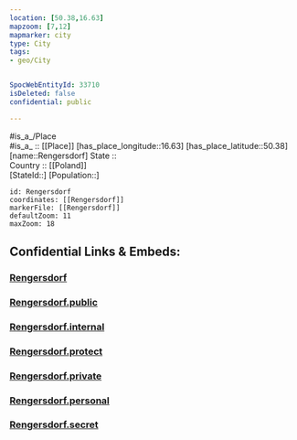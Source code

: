 ```yaml
---
location: [50.38,16.63] 
mapzoom: [7,12] 
mapmarker: city 
type: City
tags:
- geo/City


SpocWebEntityId: 33710
isDeleted: false
confidential: public

---
```

#is_a_/Place  
#is_a_ :: [[Place]] 
[has_place_longitude::16.63] 
[has_place_latitude::50.38] 
[name::Rengersdorf] 
State ::  
Country :: [[Poland]]  
[StateId::] 
[Population::] 



```leaflet
id: Rengersdorf
coordinates: [[Rengersdorf]] 
markerFile: [[Rengersdorf]] 
defaultZoom: 11 
maxZoom: 18
```


## Confidential Links & Embeds: 

### [Rengersdorf](/_Standards/Earth/Continent/Europe/Europe~East/Poland/Provinces~Poland/Lower_Silesian/City/Rengersdorf.md) 

### [Rengersdorf.public](/_public/Earth/Continent/Europe/Europe~East/Poland/Provinces~Poland/Lower_Silesian/City/Rengersdorf.public.md) 

### [Rengersdorf.internal](/_internal/Earth/Continent/Europe/Europe~East/Poland/Provinces~Poland/Lower_Silesian/City/Rengersdorf.internal.md) 

### [Rengersdorf.protect](/_protect/Earth/Continent/Europe/Europe~East/Poland/Provinces~Poland/Lower_Silesian/City/Rengersdorf.protect.md) 

### [Rengersdorf.private](/_private/Earth/Continent/Europe/Europe~East/Poland/Provinces~Poland/Lower_Silesian/City/Rengersdorf.private.md) 

### [Rengersdorf.personal](/_personal/Earth/Continent/Europe/Europe~East/Poland/Provinces~Poland/Lower_Silesian/City/Rengersdorf.personal.md) 

### [Rengersdorf.secret](/_secret/Earth/Continent/Europe/Europe~East/Poland/Provinces~Poland/Lower_Silesian/City/Rengersdorf.secret.md)

